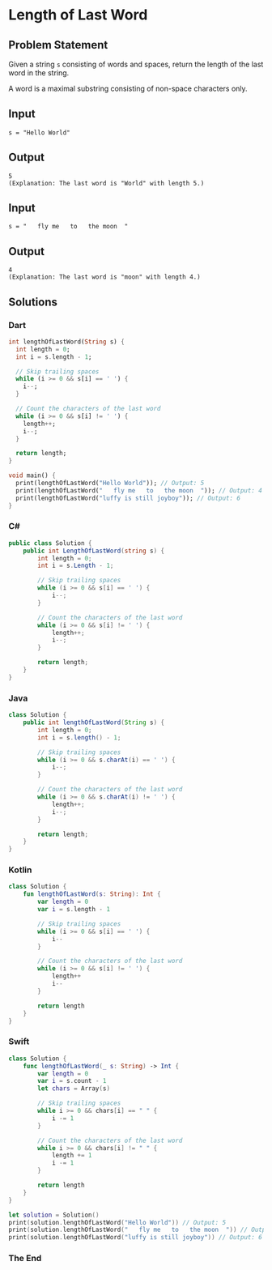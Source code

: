 # Length of Last Word

## Problem Statement

Given a string `s` consisting of words and spaces, return the length of the last word in the string.

A word is a maximal substring consisting of non-space characters only.

## Input

```text
s = "Hello World"
```

## Output

```text
5  
(Explanation: The last word is "World" with length 5.)
```
## Input

```text
s = "   fly me   to   the moon  "
```

## Output

```text
4  
(Explanation: The last word is "moon" with length 4.)
```

## Solutions

### Dart

```dart
int lengthOfLastWord(String s) {
  int length = 0;
  int i = s.length - 1;

  // Skip trailing spaces
  while (i >= 0 && s[i] == ' ') {
    i--;
  }

  // Count the characters of the last word
  while (i >= 0 && s[i] != ' ') {
    length++;
    i--;
  }

  return length;
}

void main() {
  print(lengthOfLastWord("Hello World")); // Output: 5
  print(lengthOfLastWord("   fly me   to   the moon  ")); // Output: 4
  print(lengthOfLastWord("luffy is still joyboy")); // Output: 6
}
```

### C#

```csharp
public class Solution {
    public int LengthOfLastWord(string s) {
        int length = 0;
        int i = s.Length - 1;

        // Skip trailing spaces
        while (i >= 0 && s[i] == ' ') {
            i--;
        }

        // Count the characters of the last word
        while (i >= 0 && s[i] != ' ') {
            length++;
            i--;
        }

        return length;
    }
}
```

### Java

```java
class Solution {
    public int lengthOfLastWord(String s) {
        int length = 0;
        int i = s.length() - 1;

        // Skip trailing spaces
        while (i >= 0 && s.charAt(i) == ' ') {
            i--;
        }

        // Count the characters of the last word
        while (i >= 0 && s.charAt(i) != ' ') {
            length++;
            i--;
        }

        return length;
    }
}
```

### Kotlin

```kotlin
class Solution {
    fun lengthOfLastWord(s: String): Int {
        var length = 0
        var i = s.length - 1

        // Skip trailing spaces
        while (i >= 0 && s[i] == ' ') {
            i--
        }

        // Count the characters of the last word
        while (i >= 0 && s[i] != ' ') {
            length++
            i--
        }

        return length
    }
}
```

### Swift

```swift
class Solution {
    func lengthOfLastWord(_ s: String) -> Int {
        var length = 0
        var i = s.count - 1
        let chars = Array(s)

        // Skip trailing spaces
        while i >= 0 && chars[i] == " " {
            i -= 1
        }

        // Count the characters of the last word
        while i >= 0 && chars[i] != " " {
            length += 1
            i -= 1
        }

        return length
    }
}

let solution = Solution()
print(solution.lengthOfLastWord("Hello World")) // Output: 5
print(solution.lengthOfLastWord("   fly me   to   the moon  ")) // Output: 4
print(solution.lengthOfLastWord("luffy is still joyboy")) // Output: 6
```

### The End

